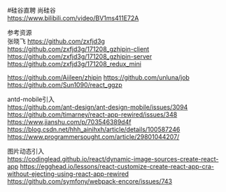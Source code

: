 #硅谷直聘 尚硅谷  
https://www.bilibili.com/video/BV1ms411E72A

参考资源  
张晓飞 https://github.com/zxfjd3g
https://github.com/zxfjd3g/171208_gzhipin-client
https://github.com/zxfjd3g/171208_gzhipin-server
https://github.com/zxfjd3g/171208_redux_mini

https://github.com/Aiileen/zhipin
https://github.com/unluna/job
https://github.com/Sun1090/react_ggzp

antd-mobile引入  
https://github.com/ant-design/ant-design-mobile/issues/3094
https://github.com/timarney/react-app-rewired/issues/348
https://www.jianshu.com/p/703546389d4f
https://blog.csdn.net/hhh_ainihxh/article/details/100587246
https://www.programmersought.com/article/29801044207/

图片动态引入  
https://codinglead.github.io/react/dynamic-image-sources-create-react-app
https://egghead.io/lessons/react-customize-create-react-app-cra-without-ejecting-using-react-app-rewired
https://github.com/symfony/webpack-encore/issues/743
